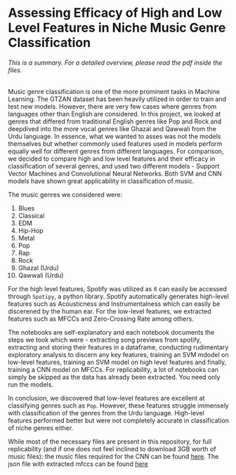 # Assessing Efficacy of High and Low Level Features in Niche Music Genre Classification

###### This is a summary. For a detailed overview, please read the pdf inside the files.

Music genre classification is one of the more prominent tasks in Machine Learning. The GTZAN dataset has been heavily utilized in order to train and test new models. However, there are very few cases where genres from languages other than English are considered. In this project, we looked at genres that differed from traditional English genres like Pop and Rock and deepdived into the more vocal genres like Ghazal and Qawwali from the Urdu language. In essence, what we wanted to asses was not the models themselves but whether commonly used features used in models perform equally well for different genres from different languages. For comparison, we decided to compare high and low level features and their efficacy in classification of several genres, and used two different models - Support Vector Machines and Convolutional Neural Networks. Both SVM and CNN models have shown great applicability in classification of music.

The music genres we considered were:
1. Blues
2. Classical
3. EDM
4. Hip-Hop
5. Metal
6. Pop
7. Rap
8. Rock
9. Ghazal (Urdu)
10. Qawwali (Urdu)

For the high level features, Spotify was utilized as it can easily be accessed through `Spotipy`, a python library. Spotify automatically generates high-level features such as Acousticness and Instrumentalness which can easily be discerened by the human ear. For the low-level features, we extracted features such as MFCCs and Zero-Crossing Rate among others.

The notebooks are self-explanatory and each notebook documents the steps we took which were - extracting song previews from spotify, extracting and storing their features in a dataframe, conducting rudimentary exploratory analysis to discern any key features, training an SVM mdodel on low-level features, training an SVM model on high level features and finally, training a CNN model on MFCCs. For replicability, a lot of notebooks can simply be skipped as the data has already been extracted. You need only run the models.

In conclusion, we discovered that low-level features are excellent at classifying genres such as `Pop`. However, these features struggle immensely with classification of the genres from the Urdu language. High-level features performed better but were not completely accurate in classification of niche genres either.

While most of the necessary files are present in this repository, for full replicability (and if one does not feel inclined to download 3GB worth of music files): the music files required for the CNN can be found [here](https://drive.google.com/drive/folders/1htpfeyNDVqkUQdTJUkDzBde5KdJmjrN-?usp=sharing). The json file with extracted mfccs can be found [here](https://drive.google.com/file/d/18UZmPve_IjtLiNpGrNpSR4hfb-5pGG4P/view?usp=sharing)
